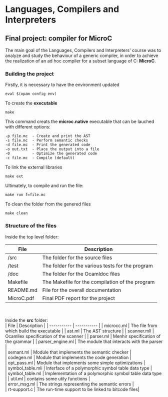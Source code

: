 # Languages, Compilers and Interpreters

## Final project: compiler for MicroC

The main goal of the Languages, Compilers and Interpreters' course was to analyze and study the behaviour of a generic compiler, in order to achieve the realization of an ad hoc compiler for a subset language of C: **MicroC**.

### Building the project

Firstly, it is necessary to have the environment updated
```
eval $(opam config env)
``` 

To create the **executable**
```
make
``` 
This command creats the **microc.native** executable that can be lauched with different options: <br>
``` 
-p file.mc  - Create and print the AST
-s file.mc  - Perform semantic checks
-d file.mc  - Print the generated code
-o out.txt  - Place the output into a file
-0          - Optimize the generated code
-c file.mc  - Compile (default)
``` 
To link the external libraries
``` 
make ext
```
Ultimately, to compile and run the file:
```
make run f=file.mc
```
To clean the folder from the genered files
```
make clean
```


### Structure of the files
Inside the top level folder: <br>

| File         | Description                                      |
| -----------  | -----------                                      |
|  /src        | The folder for the source files                  |
|  /test       | The folder for the various tests for the program |
|  /doc        | The folder for the Ocamldoc files                |
| Makefile     | The Makefile for the compilation of the program  |
| README.md    | File for the overall documentation               |
| MicroC.pdf   | Final PDF report for the project                 |
<br>

Inside the **src** folder: <br>
| File         | Description                                      |
| -----------  | -----------                                      |
| microcc.ml   | The file from which build the executable         |
| ast.ml       | The AST structure                                |
| scanner.mll  | Ocamllex specification of the scanner            |
| parser.ml    | Menhir specification of the grammar              | 
| parser_engine.ml | The module that interacts with the parser    |          
| semant.ml | Module that implements the semantic checker         |           
| codegen.ml | Module that implements the code generation         |            
| opt_pass.ml  | Module that implements some simple optimizations |             
| symbol_table.mli | Interface of a polymorphic symbol table data type |          
| symbol_table.ml | Implementation of a polymorphic symbol table data type |
| util.ml | contains some utily functions                         |               
| error_msg.ml | The strings representing the semantic errors     |           
| rt-support.c | The run-time support to be linked to bitcode files|